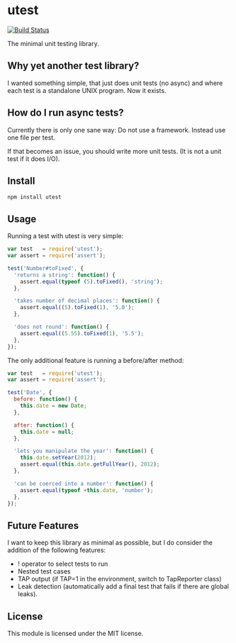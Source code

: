 # utest

[![Build Status](https://secure.travis-ci.org/felixge/node-utest.png)](http://travis-ci.org/felixge/node-utest)

The minimal unit testing library.

## Why yet another test library?

I wanted something simple, that just does unit tests (no async) and where each
test is a standalone UNIX program. Now it exists.

## How do I run async tests?

Currently there is only one sane way: Do not use a framework. Instead use one
file per test.

If that becomes an issue, you should write more unit tests. (It is not a unit
test if it does I/O).

## Install

```
npm install utest
```

## Usage

Running a test with utest is very simple:

```js
var test   = require('utest');
var assert = require('assert');

test('Number#toFixed', {
  'returns a string': function() {
    assert.equal(typeof (5).toFixed(), 'string');
  },

  'takes number of decimal places': function() {
    assert.equal((5).toFixed(1), '5.0');
  },

  'does not round': function() {
    assert.equal((5.55).toFixed(1), '5.5');
  },
});
```

The only additional feature is running a before/after method:

```js
var test   = require('utest');
var assert = require('assert');

test('Date', {
  before: function() {
    this.date = new Date;
  },

  after: function() {
    this.date = null;
  },

  'lets you manipulate the year': function() {
    this.date.setYear(2012);
    assert.equal(this.date.getFullYear(), 2012);
  },

  'can be coerced into a number': function() {
    assert.equal(typeof +this.date, 'number');
  },
});
```

## Future Features

I want to keep this library as minimal as possible, but I do consider the
addition of the following features:

* ! operator to select tests to run
* Nested test cases
* TAP output (if TAP=1 in the environment, switch to TapReporter class)
* Leak detection (automatically add a final test that fails if there are global
  leaks).

## License

This module is licensed under the MIT license.
